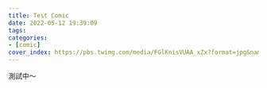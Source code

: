 ```yaml
---
title: Test Comic
date: 2022-05-12 19:39:09
tags: 
categories: 
- [comic]
cover_index: https://pbs.twimg.com/media/FGlKnisVUAA_xZx?format=jpg&name=large
---
```


測試中～